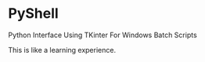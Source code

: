 # PyShell
Python Interface Using TKinter For Windows Batch Scripts

This is like a learning experience.